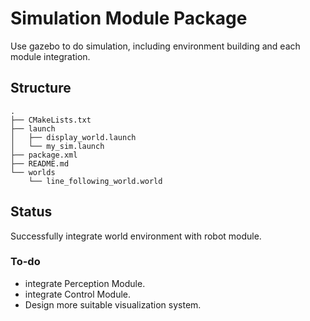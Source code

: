 # Simulation Module Package

Use gazebo to do simulation, including environment building and each module integration.

## Structure

```
.
├── CMakeLists.txt
├── launch
│   ├── display_world.launch
│   └── my_sim.launch
├── package.xml
├── README.md
└── worlds
    └── line_following_world.world

```

## Status

Successfully integrate world environment with robot module.

### To-do
- integrate Perception Module.
- integrate Control Module.
- Design more suitable visualization system.